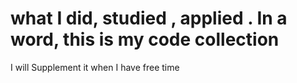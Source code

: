 # what I did, studied , applied . In a word, this is my code collection
I will Supplement it when I have free time
